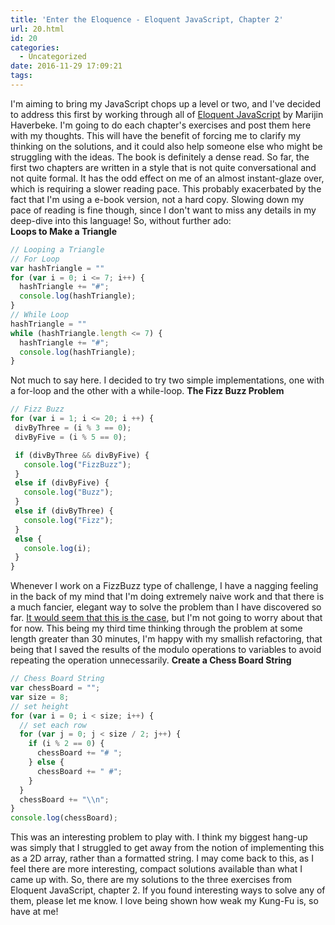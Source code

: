 ```yaml
---
title: 'Enter the Eloquence - Eloquent JavaScript, Chapter 2'
url: 20.html
id: 20
categories:
  - Uncategorized
date: 2016-11-29 17:09:21
tags:
---
```


I'm aiming to bring my JavaScript chops up a level or two, and I've decided to address this first by working through all of [Eloquent JavaScript](http://eloquentjavascript.net/) by Marijin Haverbeke. I'm going to do each chapter's exercises and post them here with my thoughts. This will have the benefit of forcing me to clarify my thinking on the solutions, and it could also help someone else who might be struggling with the ideas. The book is definitely a dense read. So far, the first two chapters are written in a style that is not quite conversational and not quite formal. It has the odd effect on me of an almost instant-glaze over, which is requiring a slower reading pace. This probably exacerbated by the fact that I'm using a e-book version, not a hard copy. Slowing down my pace of reading is fine though, since I don't want to miss any details in my deep-dive into this language! So, without further ado:  
**Loops to Make a Triangle**

```js
// Looping a Triangle
// For Loop
var hashTriangle = ""
for (var i = 0; i <= 7; i++) {
  hashTriangle += "#";
  console.log(hashTriangle);
}
// While Loop
hashTriangle = ""
while (hashTriangle.length <= 7) {
  hashTriangle += "#";
  console.log(hashTriangle);
}
```

Not much to say here. I decided to try two simple implementations, one with a for-loop and the other with a while-loop. **The Fizz Buzz Problem**

 ```js
// Fizz Buzz
for (var i = 1; i <= 20; i ++) {
  divByThree = (i % 3 == 0);
  divByFive = (i % 5 == 0);

  if (divByThree && divByFive) {
    console.log("FizzBuzz");
  }
  else if (divByFive) {
    console.log("Buzz");
  }
  else if (divByThree) {
    console.log("Fizz");
  }
  else {
    console.log(i);
  }
}
```

Whenever I work on a FizzBuzz type of challenge, I have a nagging feeling in the back of my mind that I'm doing extremely naive work and that there is a much fancier, elegant way to solve the problem than I have discovered so far. [It would seem that this is the case](http://ditam.github.io/posts/fizzbuzz/), but I'm not going to worry about that for now. This being my third time thinking through the problem at some length greater than 30 minutes, I'm happy with my smallish refactoring, that being that I saved the results of the modulo operations to variables to avoid repeating the operation unnecessarily. **Create a Chess Board String**

```js
// Chess Board String
var chessBoard = "";
var size = 8;
// set height
for (var i = 0; i < size; i++) {
  // set each row
  for (var j = 0; j < size / 2; j++) {
    if (i % 2 == 0) {
      chessBoard += "# ";
    } else {
      chessBoard += " #";
    }
  }
  chessBoard += "\\n";
}
console.log(chessBoard);
```

This was an interesting problem to play with. I think my biggest hang-up was simply that I struggled to get away from the notion of implementing this as a 2D array, rather than a formatted string. I may come back to this, as I feel there are more interesting, compact solutions available than what I came up with. So, there are my solutions to the three exercises from Eloquent JavaScript, chapter 2. If you found interesting ways to solve any of them, please let me know. I love being shown how weak my Kung-Fu is, so have at me!